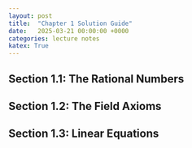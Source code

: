 ```yaml
---
layout: post
title:  "Chapter 1 Solution Guide"
date:   2025-03-21 00:00:00 +0000
categories: lecture notes
katex: True
---
```


## Section 1.1: The Rational Numbers

## Section 1.2: The Field Axioms

## Section 1.3: Linear Equations